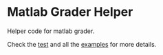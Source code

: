 # Matlab Grader Helper

Helper code for matlab grader.

Check the [test](./test/) and all the [examples](../../examples/) for more details. 
